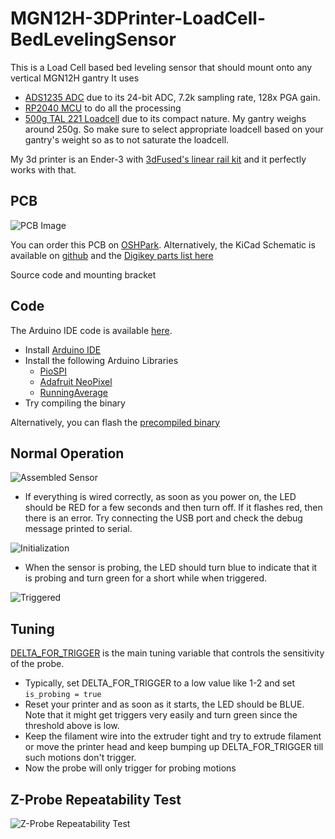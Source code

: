 # MGN12H-3DPrinter-LoadCell-BedLevelingSensor
 This is a Load Cell based bed leveling sensor that should mount onto any vertical MGN12H gantry
 It uses
 * [ADS1235 ADC](https://www.digikey.com/en/products/detail/texas-instruments/ADS1235QWRHMRQ1/11308865) due to its 24-bit ADC, 7.2k sampling rate, 128x PGA gain.
 * [RP2040 MCU](https://www.raspberrypi.com/products/rp2040/) to do all the processing
 * [500g TAL 221 Loadcell](https://cdn.sparkfun.com/assets/9/9/a/f/3/TAL221.pdf) due to its compact nature. My gantry weighs around 250g. So make sure to select appropriate loadcell based on your gantry's weight so as to not saturate the loadcell.

My 3d printer is an Ender-3 with [3dFused's linear rail kit](https://3dfused.com/product/xaxis235/) and it perfectly works with that.


## PCB
![PCB Image](https://github.com/jujojujo2003/MGN12H-3DPrinter-LoadCell-BedLevelingSensor/blob/main/PCB/LoadcellSensor.png)

You can order this PCB on [OSHPark](https://oshpark.com/shared_projects/gbeaSpQu).
Alternatively, the KiCad Schematic is available on [github](https://github.com/jujojujo2003/MGN12H-3DPrinter-LoadCell-BedLevelingSensor/tree/main/PCB) and the [Digikey parts list here](https://github.com/jujojujo2003/MGN12H-3DPrinter-LoadCell-BedLevelingSensor/blob/main/PCB/LoadCellDigikeyParts.csv)


<TBD> Source code and mounting bracket

## Code

The Arduino IDE code is available [here](https://github.com/jujojujo2003/MGN12H-3DPrinter-LoadCell-BedLevelingSensor/tree/main/Code). 
* Install [Arduino IDE](https://www.arduino.cc/en/software)
* Install the following Arduino Libraries
  * [PioSPI](https://www.arduino.cc/reference/en/libraries/piospi/)
  * [Adafruit NeoPixel](https://www.arduino.cc/reference/en/libraries/adafruit-neopixel/)
  * [RunningAverage](https://www.arduino.cc/reference/en/libraries/runningaverage/)
* Try compiling the binary

Alternatively, you can flash the [precompiled binary](https://github.com/jujojujo2003/MGN12H-3DPrinter-LoadCell-BedLevelingSensor/releases/tag/release)

## Normal Operation
![Assembled Sensor](https://github.com/jujojujo2003/MGN12H-3DPrinter-LoadCell-BedLevelingSensor/blob/main/WikiAssets/IMG_0561.jpg)

* If everything is wired correctly, as soon as you power on, the LED should be RED for a few seconds and then turn off. If it flashes red, then there is an error. Try connecting the USB port and check the debug message printed to serial. 

![Initialization](https://github.com/jujojujo2003/MGN12H-3DPrinter-LoadCell-BedLevelingSensor/blob/main/WikiAssets/IMG_0559.gif)

* When the sensor is probing, the LED should turn blue to indicate that it is probing and turn green for a short while when triggered.

![Triggered](https://github.com/jujojujo2003/MGN12H-3DPrinter-LoadCell-BedLevelingSensor/blob/main/WikiAssets/IMG_0551.gif)

## Tuning
[DELTA_FOR_TRIGGER](https://github.com/jujojujo2003/MGN12H-3DPrinter-LoadCell-BedLevelingSensor/blob/main/Code/bedlevelRp2040ADS1235.ino#L8) is the main tuning variable that controls the sensitivity of the probe.

* Typically, set DELTA_FOR_TRIGGER to a low value like 1-2 and set `is_probing = true`
* Reset your printer and as soon as it starts, the LED should be BLUE. Note that it might get triggers very easily and turn green since the threshold above is low.
* Keep the filament wire into the extruder tight and try to extrude filament or move the printer head and keep bumping up DELTA_FOR_TRIGGER till such motions don't trigger.
* Now the probe will only trigger for probing motions

## Z-Probe Repeatability Test
![Z-Probe Repeatability Test](https://github.com/jujojujo2003/MGN12H-3DPrinter-LoadCell-BedLevelingSensor/blob/main/WikiAssets/zproberepeatability.png)
